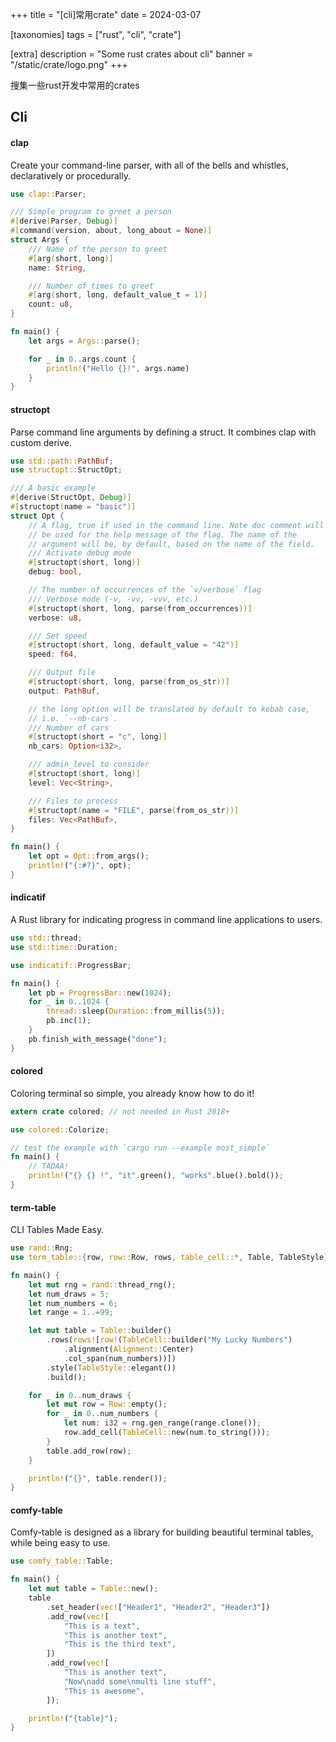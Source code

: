 +++
title = "[cli]常用crate"
date = 2024-03-07

[taxonomies]
tags = ["rust", "cli", "crate"]

[extra]
description = "Some rust crates about cli"
banner = "/static/crate/logo.png"
+++

搜集一些rust开发中常用的crates

<!-- more -->

## Cli

#### clap

Create your command-line parser, with all of the bells and whistles, declaratively or procedurally.

```rust
use clap::Parser;

/// Simple program to greet a person
#[derive(Parser, Debug)]
#[command(version, about, long_about = None)]
struct Args {
    /// Name of the person to greet
    #[arg(short, long)]
    name: String,

    /// Number of times to greet
    #[arg(short, long, default_value_t = 1)]
    count: u8,
}

fn main() {
    let args = Args::parse();

    for _ in 0..args.count {
        println!("Hello {}!", args.name)
    }
}
```

#### structopt

Parse command line arguments by defining a struct. It combines clap with custom derive.

```rust
use std::path::PathBuf;
use structopt::StructOpt;

/// A basic example
#[derive(StructOpt, Debug)]
#[structopt(name = "basic")]
struct Opt {
    // A flag, true if used in the command line. Note doc comment will
    // be used for the help message of the flag. The name of the
    // argument will be, by default, based on the name of the field.
    /// Activate debug mode
    #[structopt(short, long)]
    debug: bool,

    // The number of occurrences of the `v/verbose` flag
    /// Verbose mode (-v, -vv, -vvv, etc.)
    #[structopt(short, long, parse(from_occurrences))]
    verbose: u8,

    /// Set speed
    #[structopt(short, long, default_value = "42")]
    speed: f64,

    /// Output file
    #[structopt(short, long, parse(from_os_str))]
    output: PathBuf,

    // the long option will be translated by default to kebab case,
    // i.e. `--nb-cars`.
    /// Number of cars
    #[structopt(short = "c", long)]
    nb_cars: Option<i32>,

    /// admin_level to consider
    #[structopt(short, long)]
    level: Vec<String>,

    /// Files to process
    #[structopt(name = "FILE", parse(from_os_str))]
    files: Vec<PathBuf>,
}

fn main() {
    let opt = Opt::from_args();
    println!("{:#?}", opt);
}
```

#### indicatif

A Rust library for indicating progress in command line applications to users.

```rust
use std::thread;
use std::time::Duration;

use indicatif::ProgressBar;

fn main() {
    let pb = ProgressBar::new(1024);
    for _ in 0..1024 {
        thread::sleep(Duration::from_millis(5));
        pb.inc(1);
    }
    pb.finish_with_message("done");
}
```

#### colored

Coloring terminal so simple, you already know how to do it!

```rust
extern crate colored; // not needed in Rust 2018+

use colored::Colorize;

// test the example with `cargo run --example most_simple`
fn main() {
    // TADAA!
    println!("{} {} !", "it".green(), "works".blue().bold());
}
```

#### term-table

CLI Tables Made Easy.

```rust
use rand::Rng;
use term_table::{row, row::Row, rows, table_cell::*, Table, TableStyle};

fn main() {
    let mut rng = rand::thread_rng();
    let num_draws = 5;
    let num_numbers = 6;
    let range = 1..=99;

    let mut table = Table::builder()
        .rows(rows![row!(TableCell::builder("My Lucky Numbers")
            .alignment(Alignment::Center)
            .col_span(num_numbers))])
        .style(TableStyle::elegant())
        .build();

    for _ in 0..num_draws {
        let mut row = Row::empty();
        for _ in 0..num_numbers {
            let num: i32 = rng.gen_range(range.clone());
            row.add_cell(TableCell::new(num.to_string()));
        }
        table.add_row(row);
    }

    println!("{}", table.render());
}
```

#### comfy-table

Comfy-table is designed as a library for building beautiful terminal tables, while being easy to use.

```rust
use comfy_table::Table;

fn main() {
    let mut table = Table::new();
    table
        .set_header(vec!["Header1", "Header2", "Header3"])
        .add_row(vec![
            "This is a text",
            "This is another text",
            "This is the third text",
        ])
        .add_row(vec![
            "This is another text",
            "Now\nadd some\nmulti line stuff",
            "This is awesome",
        ]);

    println!("{table}");
}
```
